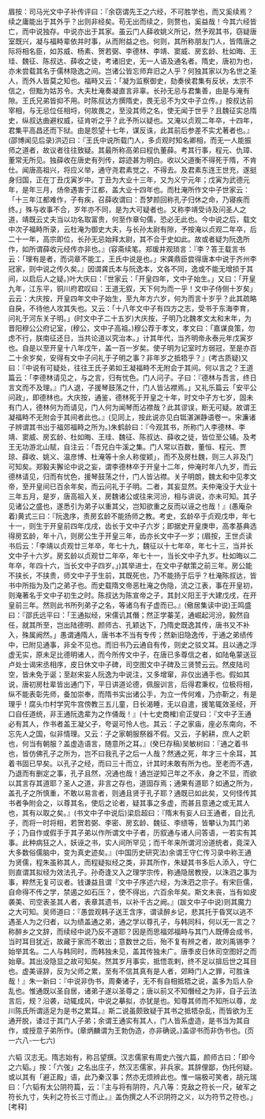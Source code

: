 <!-- { "loadSidebar": true } -->
眉按：司马光文中子补传评曰：『余窃谓先王之六经，不可胜学也，而又奚续焉？续之庸能出于其外乎？出则非经矣。苟无出而续之，则赘也，奚益哉！今其六经皆亡，而中说独存。中说亦出于其家。虽云门人薛收姚义所记，然予观其书，窃疑唐室既兴，凝与福畤辈依并时事，从而附益之也。何则，其所称朋友门人，皆隋唐之际将相名臣，如苏威、杨素、贺若弼、李德林、李靖、窦威、房玄龄、杜如晦、王珪、魏征、陈叔达、薛收之徒，考诸旧史，无一人语及通名者。隋史，唐初为也，亦未尝载其名于儒林隐逸之间。岂诸公皆忘师弃旧之人乎？何独其家以为名世之圣人，而外人皆莫之知也。福畤又云：「凝为监察御史，劾奏侯君集有反状，太宗不信之，但黜为姑苏令。大夫杜淹奏凝直言非辜。长孙无忌与君集善，由是与淹有隙。王氏兄弟皆抑不用。时陈叔达方撰隋史，畏无忌不为文中子立传。」按叔达前宰相，与无忌位任相埒，何故畏之，至没其师之名，使无闻于世乎？且魏征实总隋史，纵叔达曲避权威，征肯听之乎？此予所以疑也。又淹以贞观二年卒，十四年，君集平高昌还而下狱。由是怨望十七年，谋反诛，此其前后参差不实尤著者也。』(邵博闻见后录)洪迈曰：『王氏中说所载门人，多贞观时知名卿相，而无一人能振师之道者，故议者往往致疑。其最所称高弟曰程仇董薛。考其行事，程元、仇璋、董常无所见。独薛收在唐史有列传，踪迹甚为明白。收以父道衡不得死于隋，不肯仕。闻唐高祖兴，将应义举，通守尧君素觉之，不得去。及君素东连王世充，遂挺身归国，正在丁丑戊寅岁中。丁丑为大业十三年，又为义宁元年；戊寅为武德元年，是年三月，炀帝遇害于江都，盖大业十四年也。而杜淹所作文中子世家云：「十三年江都难作，子有疾，召薛收谓曰：吾梦颜回称孔子归休之命，乃寝疾而终。」殊与收事不合，岁年亦不同，是为大可疑者也。又称李靖受诗及问圣人之道，靖既云丈夫当以功名取富贵，何至作章句儒，恐必无此也。今中说之后，载文中次子福畤所录，云杜淹为御史大夫，与长孙太尉有隙，予按淹以贞观二年卒，后二十一年，高宗即位，长孙无忌始拜太尉，其不合于史如此。故或者疑为阮逸所作，如所谓薛收元经传亦非也。』(容斋续笔。郑瑗井观琐言：『李？答王载言书云：「理有是者，而词章不能工，王氏中说是也。」宋龚鼎臣尝得唐本中说于齐州李冠家，则中说之传久矣。』因谓龚氏本与阮逸本，文各不同，逸或不能无增损于其间，以启后人之疑。)叶大庆曰：『世家云：「开皇四年，文中子始生。」又曰：「开皇九年，江东平，铜川府君叹曰：王道无叙，天下何为而一乎！文中子侍侧十岁矣」云云：大庆按，开皇四年文中子始生，至九年方六岁，何为而言十岁乎？此其疏略自戾，不待他人攻其失也。又云：「十八年文中子有四方之志，受书于东海李育，问礼于河东关子明。」(时文中子二十五岁)大庆按，子明乃北魏孝文太和末年，为晋阳穆公公府记室，(穆公，文中子高祖。)穆公荐于孝文，孝文曰：「嘉谋良策，勿虑不行，朕南征还日，当共论道以究治本。」计其年代，当齐明帝永泰元年戊寅岁也。自是以至开皇十八年戊午，盖一百一岁矣。使子明为记室时方弱冠，至是亦百二十余岁矣，安得有文中子问礼于子明之事？非年岁之抵牾乎？』(考古质疑)又曰：『中说有可疑处，往往王氏子弟如王凝福畤不无附会于其间。何以言之？王道篇云：「李德林请见之，与之言，归有忧色。门人问子。子曰：『德林与吾言，终日言文而不及理。』门人退，子援琴鼓荡之什，门人皆沾襟焉。」又礼乐篇云「安平公问政」，即德林也。大庆按，通鉴，德林死于开皇之十年，时文中子方七岁，固未有门人，德林何为而请见，门人何为闻琴而沾襟哉？此其谬误，断无可疑。故谓王凝福畤不无附会于其间者此也。』(见同上，按此说亦见白铤湛渊静语卷一。宋濂诸子辨谓其书出于福郊福畤之所为。)朱鹤龄曰：『今观其书，所称门人李德林、李靖、窦威、房玄龄、杜如晦、王珪、魏征、陈叔达、薛收之徒，皆位至公辅。及考王无功游北山赋，自注云：「吾兄白牛溪之集。门人常以百数，董恒、程元、贾琼、薛收、姚义、温彦博、杜淹等十余人称俊颖」，而不及房杜魏，则三人非及门可知矣。郑毅夫獬论中说之妄，谓李德林卒于开皇十二年，仲淹时年八九岁，而云德林请见，归而有忧色，援琴鼓荡之什，门人皆沾襟。关子明朗，魏太和中见孝文帝，至开皇间已百余年矣，而云问礼于子明。二者，其妄显然。夫仲淹没于大业十三年五月，是岁，唐高祖入关，房魏诸公或往来河汾，相与讲说，亦未可知。其子见诸公之盛也，遂悉引为弟子以重其父，岂知欲重之反而以诬之也哉！』(愚庵杂着)黄式三曰：『阮逸序，责房玄龄不能扬师之教。考史，玄龄卒于贞观戊申，年七十一，则生于开皇前四年戊戌，齿长于文中子六岁；即据史开皇庚申，高孝基典选得房玄龄，年十八，则房公生于开皇三年，齿亦长文中子一岁；(眉按，王世贞读书后云：「李靖以贞观廿三年卒，年七十九，魏征以十七年卒，年七十三，当并长文中子十六岁。房玄龄以贞观廿二年卒，年七十一，当长文中子九岁。杜如晦以二年卒，年四十六，当长文中子四岁。」)其举进士，在文中子献策之前三年。房公能不挟长，不挟贵，师文中子于生前，其既死也，乃不能扬于后乎？杜淹陈叔达，皆书中所指为及门之弟子也。而史载隋文帝恶杜淹之伪隐，流之江表，事在开皇初，则淹著名于文中子初生之时。陈叔达为陈宣帝之子，其封义阳王于大建戊戌，在开皇前三年。然则此书所列弟子之名，等诸乌有子虚而已。』(儆居集读中说)王鸣盛曰：『邵氏远平曰：「王通拟经，宋儒讥其僭；然正学蓁芜，通崛起河汾，毅然自任，就其所至，岂出陆德明、颜师古、孔颖达下，乃隋史既逸其传，唐书又不补入，殊属阙然。」愚谓通隋人，唐书本不当有专传；然新旧隐逸传，于通之弟绩传中，已附见通事，非全不见也。而旧书乃云通自有传，则史之驳文耳。且以通之浮虚无实，原未足比德明诸人，而今所传文中子，在唐已多尊信之者，如陆龟蒙送豆卢处士谒宋丞相序，皮日休文中子碑，司空图文中子碑及三贤赞云云。然皮陆司空，皆未免于诞；至赵宋妄人阮逸为中说注，又多增窜，非仅出通手也。假如其说，唐初房杜辈皆出通门下，平日讲道论德，佩服训言，后得君秉权，位极将相，纵不能表彰先师，备加崇奉，而隋书实出诸公手，为立一传何难，乃亦靳之，有是理乎！腐头巾村学究牛宫傍教三五儿童，日长渴睡，无以自遣，援笔辄效圣经，开口自任道统，非王通阮逸辈为之作俑哉！』(十七史商榷)俞正燮曰：『文中子王通必有其人，作书者盖王凝父子，夸诞可怜人也。其云：子之家庙，座必东南向，不忘先人之国，似非情理。又云：子之家朝服祭器不假。又云，子躬耕，庶人之职也，何当有朝服？盖虚造语言，随意所之耳。』(癸巳存稿)吴敏树曰：『通之着书也，皆仿佛孔子之所为，岂不曰我孔子之后一人哉？然通之死，年才三十余耳，其着书固已早矣。以孔子之经，而曰三十而立，计其时未敢有所为也。至老而不遇，乃退而有删定之事，孔子且然，况通也哉！通岂逆知己年之不永，身之不显，而欲以其言存其道耶？圣人之道，非言之存也，道固存焉；通果有道耶？如通之所为，盖孔子之所慎重，不敢以易言者，则通且贤于孔子耶？通既已如此矣，又何怪传其书者争附会之，以尊其名，使后之论者，疑其事之多虚，而甚且意通之或无其人也，其有以取之矣。』(书文中子中说后)梁启超曰：『隋末有妄人曰王通者，自比孔子，而将一时将相，若贺若弼、李密、房玄龄、魏征、李绩等，皆攀认为其门弟子；乃自作或假手于其子弟以作所谓文中子者，历叙通与诸人问答语，一若实有其事。此种病狂之人，妖诬之书，实人间所罕见；而千年来所谓河汾道统者，竟深入大多数俗儒脑中，变为真史迹矣。』(中国历史研究法)余谓王守仁传习录中称王通为贤儒，程朱虽称其人，而程疑拟经之类，非其所作，朱疑其书多后人添入，守仁则直谓其拟经为效法孔子。孙奇逢又入之理学宗传，称通隐居教授，以洙泗之事为事，粹然无复可议者。钱谦益且谓『文中子序述六经，为洙泗之宗子。有宋巨儒，自命得不传之学，禁遏之如石压？，使不得出，六百余年矣。斯文未丧，当有如皮袭美、司空表圣其人者，表章其遗书，以补千古之阙。』(跋文中子中说)则其魔力之大可知。吴师道曰：『愚尝观韩子送王含序，谓读醉乡记，悲其托于昏冥以逃不遇圣人为之归者，以为绩盖通之弟，通之学以尊孔子，与韩同科，何以无一言之？称醉乡之文辞，而续经中说乃反不道耶？因是而思福郊福畤与其门人既傅会成书，当时耳目犹近，故藏于家而不敢出；意数世之后，殆不复有辨之者，故刘禹锡李？始举其名。二人与韩同时，而韩独未见，盖其传独未广。唐季皮日休司空图好之而始章。其出没隐显之故可知矣。然其岁月事实，抵悟乖剌，终不足以揜后世之耳目也。虚美诬辞，反为父师之累，至有不信其真有是人者，郊畤门人之罪，可胜诛哉！』朱一新曰：『中说非伪书，周秦诸子，无不有自相抵牾之说，盖多为后人杂乱也。惟通既以圣自居，诸弟子遂以圣尊之；唐以前又不知僭经之为非，自子云法言后，规？沿袭，动辄成风，中说之摹拟，亦犹是也。知尊其师而不知所以尊，龙川陈氏所谓适足为是书之累耳。』斯二说虽颇致疑于其书之抵牾杂乱，而皆欲为王通开脱，诿过于其门人子弟；余谓王通实有其人，门人皆系虚造，是书当为其自作，或授意子弟所作。(章炳麟谓为王勃伪造，亦非确说。)盖谬书而非伪书也。(页一六八-一七六)


六韬
汉志无。隋志始有，称吕望撰。汉志儒家有周史六弢六篇，颜师古曰：「即今之六韬。」按：「六弢」之名出庄子，然汉志儒家，非兵家。其辞俚鄙，伪托何疑。或以其有「避正殿」语，此乃秦汉事；然亦无烦辨此也。惟一端极可笑者，胡元瑞曰：「六韬有太公阴符篇，云：『主与将有阴符，凡八等：克敌之符长一尺，破军之符长九寸，失利之符长三寸而止。』盖伪撰之人不识阴符之义，以为符节之符也。」
[考释]
